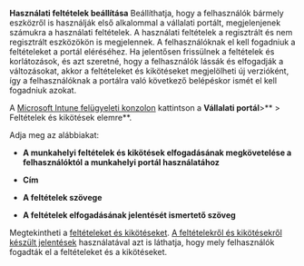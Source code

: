 **Használati feltételek beállítása** Beállíthatja, hogy a felhasználók bármely eszközről is használják első alkalommal a vállalati portált, megjelenjenek számukra a használati feltételek. A használati feltételek a regisztrált és nem regisztrált eszközökön is megjelennek. A felhasználóknak el kell fogadniuk a feltételeket a portál eléréséhez. Ha jelentősen frissülnek a feltételek és korlátozások, és azt szeretné, hogy a felhasználók lássák és elfogadják a változásokat, akkor a feltételeket és kikötéseket megjelölheti új verzióként, így a felhasználóknak a portálra való következő belépéskor ismét el kell fogadniuk azokat.

A [Microsoft Intune felügyeleti konzolon](http://manage.microsoft.com) kattintson a **Vállalati portál**&gt;** > Feltételek és kikötések elemre**.

Adja meg az alábbiakat:

-   **A munkahelyi feltételek és kikötések elfogadásának megkövetelése a felhasználóktól a munkahelyi portál használatához**

-   **Cím**

-   **A feltételek szövege**

-   **A feltételek elfogadásának jelentését ismertető szöveg**

Megtekintheti a [feltételeket és kikötéseket](https://technet.microsoft.com/library/mt405893.aspx).  [A feltételekről és kikötésekről készült jelentések](https://technet.microsoft.com/library/dn646977.aspx) használatával azt is láthatja, hogy mely felhasználók fogadták el a feltételeket és a kikötéseket.



<!--HONumber=Jun16_HO4-->


